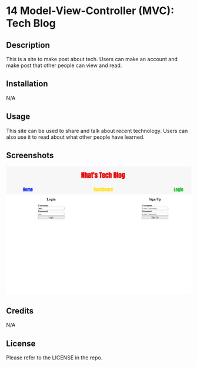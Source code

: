 # 14 Model-View-Controller (MVC): Tech Blog

## Description

This is a site to make post about tech. Users can make an account and make post that other people can view and read.

## Installation

N/A

## Usage

This site can be used to share and talk about recent technology. Users can also use it to read about what other people have learned.

## Screenshots

![screemshot of program](./Screenshot%202023-01-30%20220644.png)

## Credits

N/A

## License

Please refer to the LICENSE in the repo.
